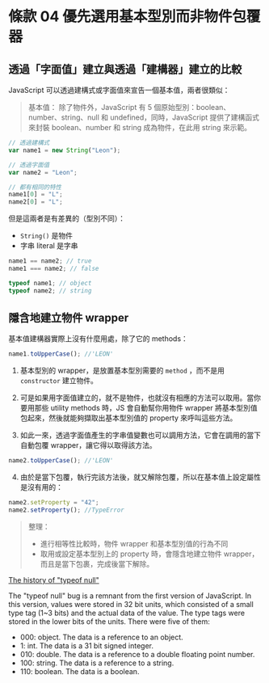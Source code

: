 # 條款 04 優先選用基本型別而非物件包覆器

## 透過「字面值」建立與透過「建構器」建立的比較

JavaScript 可以透過建構式或字面值來宣告一個基本值，兩者很類似：

> 基本值：
> 除了物件外，JavaScript 有 5 個原始型別：boolean、number、string、null 和 undefined，同時，JavaScript 提供了建構函式來封裝 boolean、number 和 string 成為物件，在此用 string 來示範。

```javascript
// 透過建構式
var name1 = new String("Leon");

// 透過字面值
var name2 = "Leon";

// 都有相同的特性
name1[0] = "L";
name2[0] = "L";
```

但是這兩者是有差異的（型別不同）：

- `String()` 是物件
- 字串 literal 是字串

```javascript
name1 == name2; // true
name1 === name2; // false

typeof name1; // object
typeof name2; // string
```

## 隱含地建立物件 wrapper

基本值建構器實際上沒有什麼用處，除了它的 methods：

```javascript
name1.toUpperCase(); //'LEON'
```

1. 基本型別的 wrapper，是放置基本型別需要的 `method` ，而不是用 `constructor` 建立物件。

2. 可是如果用字面值建立的，就不是物件，也就沒有相應的方法可以取用。當你要用那些 utility methods 時，JS 會自動幫你用物件 wrapper 將基本型別值包起來，然後就能夠擷取出基本型別值的 property 來呼叫這些方法。

3. 如此一來，透過字面值產生的字串值變數也可以調用方法，它會在調用的當下自動包覆 wrapper，讓它得以取得該方法。

```javascript
name2.toUpperCase(); //'LEON'
```

4. 由於是當下包覆，執行完該方法後，就又解除包覆，所以在基本值上設定屬性是沒有用的：

```javascript
name2.setProperty = "42";
name2.setProperty(); //TypeError
```

> 整理：
>
> - 進行相等性比較時，物件 wrapper 和基本型別值的行為不同
> - 取用或設定基本型別上的 property 時，會隱含地建立物件 wrapper，而且是當下包裹，完成後當下解除。

[The history of "typeof null"](https://2ality.com/2013/10/typeof-null.html)

The "typeof null" bug is a remnant from the first version of JavaScript. In this version, values were stored in 32 bit units, which consisted of a small type tag (1~3 bits) and the actual data of the value. The type tags were stored in the lower bits of the units. There were five of them:

- 000: object. The data is a reference to an object.
- 1: int. The data is a 31 bit signed integer.
- 010: double. The data is a reference to a double floating point number.
- 100: string. The data is a reference to a string.
- 110: boolean. The data is a boolean.
